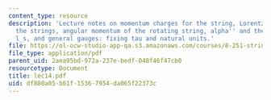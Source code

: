 ```yaml
---
content_type: resource
description: 'Lecture notes on momentum charges for the string, Lorentz charges for
  the strings, angular momentum of the rotating string, alpha'' and the string length
  l_s, and general gauges: fixing tau and natural units.'
file: https://ol-ocw-studio-app-qa.s3.amazonaws.com/courses/8-251-string-theory-for-undergraduates-spring-2007/df880a05b61f15367954da065f22373c_lec14.pdf
file_type: application/pdf
parent_uid: 2aea95bd-972a-237e-bedf-048f46f47cb0
resourcetype: Document
title: lec14.pdf
uid: df880a05-b61f-1536-7954-da065f22373c
---
```

